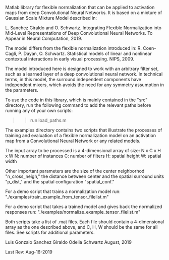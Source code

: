 Matlab library for flexible normalization that can be applied to
activation maps from deep Convolutional Neural Networks. It is based
on a mixture of Gaussian Scale Mixture Model described in:

L. Sanchez Giraldo and O. Schwartz. Integrating Flexible Normalization
into Mid-Level Representations of Deep Convolutional Neural Networks.
To Appear in Neural Computation, 2019.

The model differs from the flexible normalization introduced in: 
R. Coen-Cagli, P. Dayan, O. Schwartz. Statistical models of linear and
nonlinear contextual interactions in early visual processing. NIPS, 2009.

The model introduced here is designed to work with an arbitrary filter set, 
such as a learned layer of a deep convolutional neural network. In technical 
terms, in this model, the surround independent components have independent
mixers, which avoids the need for any symmetry assumption in the
parameters.

To use the code in this library, which is mainly contained in the "src"
directory, run the following command to add the relevant paths before
running any of your own scripts:  
>> run load_paths.m


The examples directory contains two scripts that illustrate the processes
of training and evaluation of a flexible normalization model on an
activation map from a Convolutional Neural Network or any related models.

The input array to be processed is a 4-dimensional array of size:
    	  	      N x C x H x W
N: number of instances
C: number of filters
H: spatial height
W: spatial width

Other important parameters are the size of the center neighborhod "n_cross_neigh,"
the distance between center and the spatial surround units "p_dist," and the spatial
configuration "spatial_conf."

For a demo script that trains a normalization model run:
"./examples/train_example_from_tensor_filelist.m"  


For a demo script that takes a trained model and gives back the normalized responses run:
"./examples/normalize_example_tensor_filelist.m"  


Both scripts take a list of .mat files. Each file should contain a 4-dimensional
array as the one described above, and C, H, W should be the same for all files.
See scripts for additional parameters.

Luis Gonzalo Sanchez Giraldo
Odelia Schwartz 
August, 2019

Last Rev: Aug-16-2019
